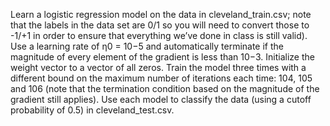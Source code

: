 Learn a logistic regression model on the data in cleveland_train.csv; note that the labels in the data set are 0/1 so you will need to convert those to -1/+1 in order to ensure that everything we’ve done in class is still valid). Use a learning rate of η0 = 10−5 and automatically terminate if the magnitude of every element of the gradient is less than 10−3. Initialize the weight vector to a vector of all zeros. Train the model three times with a different bound on the maximum number of iterations each time: 104, 105 and 106 (note that the termination condition based on the magnitude of the gradient still applies). Use each model to classify the data (using a cutoff probability of 0.5) in cleveland_test.csv.
